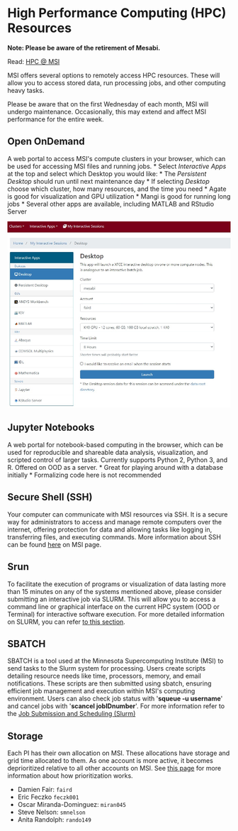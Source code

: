 # High Performance Computing (HPC) Resources 

**Note: Please be aware of the retirement of Mesabi.**

Read: [HPC @ MSI](https://www.msi.umn.edu/content/interactive-hpc)


MSI offers several options to remotely access HPC resources. These will allow you to access stored data, run processing jobs, and other computing heavy tasks. 

Please be aware that on the first Wednesday of each month, MSI will undergo maintenance. Occasionally, this may extend and affect MSI performance for the entire week. 

## Open OnDemand

 A web portal to access MSI's compute clusters in your browser, which can be used for accessing MSI files and running jobs.
    * Select *Interactive Apps* at the top and select which Desktop you would like:
    * The *Persistent Desktop* should run until next maintenance day 
    * If selecting *Desktop* choose which cluster, how many resources, and the time you need 
    * Agate is good for visualization and GPU utilization
    * Mangi is good for running long jobs 
    * Several other apps are available, including MATLAB and RStudio Server
    
![Open OnDemand Window](img/ood_example.jpeg)


## Jupyter Notebooks

A web portal for notebook-based computing in the browser, which can be used for reproducible and shareable data analysis, visualization, and scripted control of larger tasks. Currently supports Python 2, Python 3, and R. Offered on OOD as a server.
    * Great for playing around with a database initially
    * Formalizing code here is not recommended

## Secure Shell (SSH)

Your computer can communicate with MSI resources via SSH. It is a secure way for administrators to access and manage remote computers over the internet, offering protection for data and allowing tasks like logging in, transferring files, and executing commands.
More information about SSH can be found [here](https://it.umn.edu/services-technologies/resources/use-secure-shell-ssh) on MSI page. 


## Srun 

To facilitate the execution of programs or visualization of data lasting more than 15 minutes on any of the systems mentioned above, please consider submitting an interactive job via SLURM. This will allow you to access a command line or graphical interface on the current HPC system (OOD or Terminal) for interactive software execution. For more detailed information on SLURM, you can refer [to this section](slurm.md).

## SBATCH

SBATCH is a tool used at the Minnesota Supercomputing Institute (MSI) to send tasks to the Slurm system for processing. Users create scripts detailing resource needs like time, processors, memory, and email notifications. These scripts are then submitted using sbatch, ensuring efficient job management and execution within MSI's computing environment. Users can also check job status with '**squeue -u username**' and cancel jobs with '**scancel jobIDnumber**'. For more information refer to the [Job Submission and Scheduling (Slurm)](https://www.msi.umn.edu/content/job-submission-and-scheduling-slurm)

## Storage

Each PI has their own allocation on MSI. These allocations have storage and grid time allocated to them. As one account is more active, it becomes deprioritized relative to all other accounts on MSI. See [this page](fairshare.md) for more information about how prioritization works. 

* Damien Fair: `faird`
* Eric Feczko `feczk001`
* Oscar Miranda-Dominguez: `miran045`
* Steve Nelson: `smnelson`
* Anita Randolph: `rando149`

